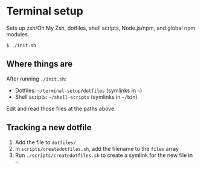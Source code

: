 # Terminal setup

Sets up zsh/Oh My Zsh, dotfiles, shell scripts, Node.js/npm, and global npm modules.

```shell
$ ./init.sh
```

## Where things are

After running `./init.sh`:

- Dotfiles: `~/terminal-setup/dotfiles` (symlinks in `~`)
- Shell scripts: `~/shell-scripts` (symlinks in `~/bin`)

Edit and read those files at the paths above.

## Tracking a new dotfile

1. Add the file to `dotfiles/`
2. In `scripts/createdotfiles.sh`, add the filename to the `files` array
3. Run `./scripts/createdotfiles.sh` to create a symlink for the new file in `~`
